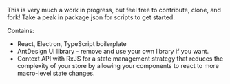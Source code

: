This is very much a work in progress, but feel free to contribute, clone, and fork! Take a peak in package.json for scripts to get started.

Contains:

- React, Electron, TypeScript boilerplate
- AntDesign UI library - remove and use your own library if you want.
- Context API with RxJS for a state management strategy that reduces the complexity of your store by allowing your components to react to more macro-level state changes.